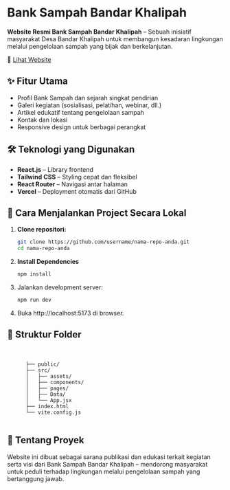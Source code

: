 # Bank Sampah Bandar Khalipah

**Website Resmi Bank Sampah Bandar Khalipah** – Sebuah inisiatif masyarakat Desa Bandar Khalipah untuk membangun kesadaran lingkungan melalui pengelolaan sampah yang bijak dan berkelanjutan.

🔗 [Lihat Website](https://bandar-khalipah-website.vercel.app/)

## ✨ Fitur Utama

- Profil Bank Sampah dan sejarah singkat pendirian
- Galeri kegiatan (sosialisasi, pelatihan, webinar, dll.)
- Artikel edukatif tentang pengelolaan sampah
- Kontak dan lokasi
- Responsive design untuk berbagai perangkat

## 🛠️ Teknologi yang Digunakan

- **React.js** – Library frontend
- **Tailwind CSS** – Styling cepat dan fleksibel
- **React Router** – Navigasi antar halaman
- **Vercel** – Deployment otomatis dari GitHub

## 🚀 Cara Menjalankan Project Secara Lokal

1. **Clone repositori:**
   ```bash
   git clone https://github.com/username/nama-repo-anda.git
   cd nama-repo-anda
2. **Install Dependencies**
   ```bash
   npm install
3. Jalankan development server:
   ```bash
   npm run dev
4. Buka http://localhost:5173 di browser.
   
## 📁 Struktur Folder 
<pre> 
   <code> 
      ├── public/
      ├── src/
      │   ├── assets/
      │   ├── components/
      │   ├── pages/
      │   ├── Data/
      │   └── App.jsx
      ├── index.html
      └── vite.config.js
   </code> 
</pre>

## 🏡 Tentang Proyek
Website ini dibuat sebagai sarana publikasi dan edukasi terkait kegiatan serta visi dari Bank Sampah Bandar Khalipah – mendorong masyarakat untuk peduli terhadap lingkungan melalui pengelolaan sampah yang bertanggung jawab.

   
